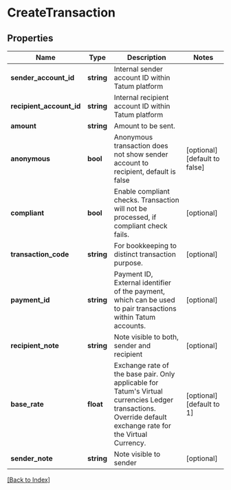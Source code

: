 # CreateTransaction

## Properties

Name | Type | Description | Notes
------------ | ------------- | ------------- | -------------
**sender_account_id** | **string** | Internal sender account ID within Tatum platform |
**recipient_account_id** | **string** | Internal recipient account ID within Tatum platform |
**amount** | **string** | Amount to be sent. |
**anonymous** | **bool** | Anonymous transaction does not show sender account to recipient, default is false | [optional] [default to false]
**compliant** | **bool** | Enable compliant checks. Transaction will not be processed, if compliant check fails. | [optional]
**transaction_code** | **string** | For bookkeeping to distinct transaction purpose. | [optional]
**payment_id** | **string** | Payment ID, External identifier of the payment, which can be used to pair transactions within Tatum accounts. | [optional]
**recipient_note** | **string** | Note visible to both, sender and recipient | [optional]
**base_rate** | **float** | Exchange rate of the base pair. Only applicable for Tatum's Virtual currencies Ledger transactions. Override default exchange rate for the Virtual Currency. | [optional] [default to 1]
**sender_note** | **string** | Note visible to sender | [optional]

[[Back to Index]](../index.md)
